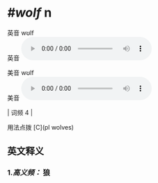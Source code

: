 # ***\#wolf*** n
英音 wʊlf  
英音
<audio src="./media/wolf-B.aac" controls="controls"></audio>

美音 wʊlf  
美音
<audio src="./media/wolf.aac" controls="controls"></audio>



| 词频 4 |  

用法点拨  [C](pl wolves)

英文释义
---
### 1.*高义频：* **狼**  


